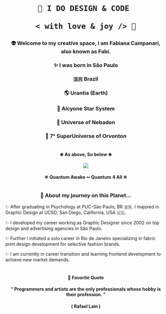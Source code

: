 <h1 align="center">  
 
    🎨 I DO DESIGN & CODE 
   
     < with love & joy /> 🧡 
   
</h1>


### <p align="center"> 👽 Welcome to my creative space, I am Fabiana Campanari, also known as Fabí. </p>

###  <p align="center"> ✨  I was born in São Paulo </p> 

###  <p align="center"> 🇧🇷  Brazil </P>

###  <p align="center"> 🌎  Urantia (Earth) </p>

###  <p align="center"> 💫  Alcyone Star System </p>

###  <p align="center"> 🔅  Universe of Nebadon </p>

###  <p align="center"> 🔆  7° SuperUniverse of Orvonton </p>
 
#

#### <p align="center">  ✬ As above, So below ✬ </p>
   
<p align="center">
  <img src="https://user-images.githubusercontent.com/113218619/207962226-673d57ec-c076-47c4-8f8a-c1e57e834f6f.gif" />

#### <p align="center"> ⚛︎ Quantum Awake ∾ Quantum 4 All ⚛︎ </p> 

#
                
### <p align="center"> 🚀 About my journey on this Planet...  </p>

✨ After graduating in Psychology at PUC-São Paulo, BR 🇧🇷. I majored in Graphic Design at UCSD, San Diego, California, USA 🇺🇸. </p>

✨ I developed my career working as Graphic Designer since 2002 on top design and advertising agencies in São Paulo. </p>

✨ Further I initiated a solo career in Rio de Janeiro specializing in fabric print design development for selective fashion brands. </p>

✨ I am currently in career transition and learning frontend development to achieve new market demands. </p>

#

#### <p align="center">  🌟 Favorite Quote </p>  
 
#### <p align="center"> “ Programmers and artists are the only professionals whose hobby is their profession. ” </p>

#### <p align="center"> ( Rafael Lain ) </p>




 
 
